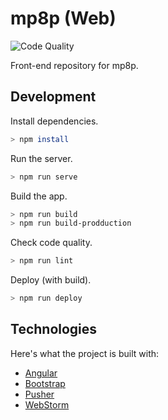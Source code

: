 # mp8p (Web)

![Code Quality](https://github.com/AmirSavand/mp8p-web/workflows/Code%20Quality/badge.svg)

Front-end repository for mp8p.

## Development

Install dependencies.

```bash
> npm install
```

Run the server.

```bash
> npm run serve
```

Build the app.

```bash
> npm run build
> npm run build-prodduction
```

Check code quality.

```bash
> npm run lint
```

Deploy (with build).

```bash
> npm run deploy
```

## Technologies

Here's what the project is built with:

- [Angular](https://angular.io)
- [Bootstrap](https://getbootstrap.com)
- [Pusher](https://pusher.com)
- [WebStorm](https://www.jetbrains.com/webstorm/)
